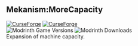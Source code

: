 ## Mekanism:MoreCapacity
<a href="https://www.curseforge.com/minecraft/mc-mods/mekanism-morecapacity"><img alt="CurseForge" src="https://cf.way2muchnoise.eu/versions/1244907.svg"></a> 
<a href="https://www.curseforge.com/minecraft/mc-mods/mekanism-morecapacity"><img alt="CurseForge" src="https://cf.way2muchnoise.eu/1244907.svg"></a>  
<img alt="Modrinth Game Versions" src="https://img.shields.io/modrinth/game-versions/GFyItiIe?link=https%3A%2F%2Fmodrinth.com%2Fmod%2Fmekanismmorecapacity">
<img alt="Modrinth Downloads" src="https://img.shields.io/modrinth/dt/GFyItiIe?link=https%3A%2F%2Fmodrinth.com%2Fmod%2Fmekanismmorecapacity">  
Expansion of machine capacity.
